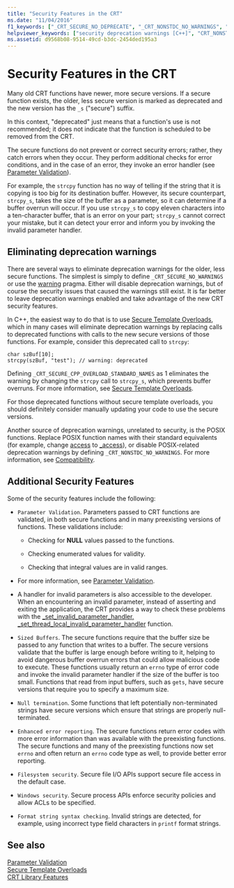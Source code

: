 ```yaml
---
title: "Security Features in the CRT"
ms.date: "11/04/2016"
f1_keywords: ["_CRT_SECURE_NO_DEPRECATE", "_CRT_NONSTDC_NO_WARNINGS", "_CRT_SECURE_NO_WARNINGS"]
helpviewer_keywords: ["security deprecation warnings [C++]", "CRT_NONSTDC_NO_DEPRECATE", "buffers [C++], buffer overruns", "deprecation warnings (security-related), disabling", "_CRT_NONSTDC_NO_WARNINGS", "security [CRT]", "_CRT_SECURE_NO_WARNINGS", "_CRT_NONSTDC_NO_DEPRECATE", "_CRT_SECURE_NO_DEPRECATE", "security-enhanced CRT", "CRT_SECURE_NO_WARNINGS", "CRT_SECURE_NO_DEPRECATE", "deprecation warnings (security-related)", "buffer overruns", "CRT_NONSTDC_NO_WARNINGS", "CRT, security enhancements", "parameters [C++], validation"]
ms.assetid: d9568b08-9514-49cd-b3dc-2454ded195a3
---
```

# Security Features in the CRT

Many old CRT functions have newer, more secure versions. If a secure function exists, the older, less secure version is marked as deprecated and the new version has the `_s` ("secure") suffix.

In this context, "deprecated" just means that a function's use is not recommended; it does not indicate that the function is scheduled to be removed from the CRT.

The secure functions do not prevent or correct security errors; rather, they catch errors when they occur. They perform additional checks for error conditions, and in the case of an error, they invoke an error handler (see [Parameter Validation](../c-runtime-library/parameter-validation.md)).

For example, the `strcpy` function has no way of telling if the string that it is copying is too big for its destination buffer. However, its secure counterpart, `strcpy_s`, takes the size of the buffer as a parameter, so it can determine if a buffer overrun will occur. If you use `strcpy_s` to copy eleven characters into a ten-character buffer, that is an error on your part; `strcpy_s` cannot correct your mistake, but it can detect your error and inform you by invoking the invalid parameter handler.

## Eliminating deprecation warnings

There are several ways to eliminate deprecation warnings for the older, less secure functions. The simplest is simply to define `_CRT_SECURE_NO_WARNINGS` or use the [warning](../preprocessor/warning.md) pragma. Either will disable deprecation warnings, but of course the security issues that caused the warnings still exist. It is far better to leave deprecation warnings enabled and take advantage of the new CRT security features.

In C++, the easiest way to do that is to use [Secure Template Overloads](../c-runtime-library/secure-template-overloads.md), which in many cases will eliminate deprecation warnings by replacing calls to deprecated functions with calls to the new secure versions of those functions. For example, consider this deprecated call to `strcpy`:

```
char szBuf[10];
strcpy(szBuf, "test"); // warning: deprecated
```

Defining `_CRT_SECURE_CPP_OVERLOAD_STANDARD_NAMES` as 1 eliminates the warning by changing the `strcpy` call to `strcpy_s`, which prevents buffer overruns. For more information, see [Secure Template Overloads](../c-runtime-library/secure-template-overloads.md).

For those deprecated functions without secure template overloads, you should definitely consider manually updating your code to use the secure versions.

Another source of deprecation warnings, unrelated to security, is the POSIX functions. Replace POSIX function names with their standard equivalents (for example, change [access](../c-runtime-library/reference/access-crt.md) to [_access](../c-runtime-library/reference/access-waccess.md)), or disable POSIX-related deprecation warnings by defining `_CRT_NONSTDC_NO_WARNINGS`. For more information, see [Compatibility](compatibility.md).

## Additional Security Features

Some of the security features include the following:

- `Parameter Validation`. Parameters passed to CRT functions are validated, in both secure functions and in many preexisting versions of functions. These validations include:

   - Checking for **NULL** values passed to the functions.

   - Checking enumerated values for validity.

   - Checking that integral values are in valid ranges.

- For more information, see [Parameter Validation](../c-runtime-library/parameter-validation.md).

- A handler for invalid parameters is also accessible to the developer. When an encountering an invalid parameter, instead of asserting and exiting the application, the CRT provides a way to check these problems with the [_set_invalid_parameter_handler, _set_thread_local_invalid_parameter_handler](../c-runtime-library/reference/set-invalid-parameter-handler-set-thread-local-invalid-parameter-handler.md) function.

- `Sized Buffers`. The secure functions require that the buffer size be passed to any function that writes to a buffer. The secure versions validate that the buffer is large enough before writing to it, helping to avoid dangerous buffer overrun errors that could allow malicious code to execute. These functions usually return an `errno` type of error code and invoke the invalid parameter handler if the size of the buffer is too small. Functions that read from input buffers, such as `gets`, have secure versions that require you to specify a maximum size.

- `Null termination`. Some functions that left potentially non-terminated strings have secure versions which ensure that strings are properly null-terminated.

- `Enhanced error reporting`. The secure functions return error codes with more error information than was available with the preexisting functions. The secure functions and many of the preexisting functions now set `errno` and often return an `errno` code type as well, to provide better error reporting.

- `Filesystem security`. Secure file I/O APIs support secure file access in the default case.

- `Windows security`. Secure process APIs enforce security policies and allow ACLs to be specified.

- `Format string syntax checking`. Invalid strings are detected, for example, using incorrect type field characters in `printf` format strings.

## See also

[Parameter Validation](../c-runtime-library/parameter-validation.md)<br/>
[Secure Template Overloads](../c-runtime-library/secure-template-overloads.md)<br/>
[CRT Library Features](../c-runtime-library/crt-library-features.md)
